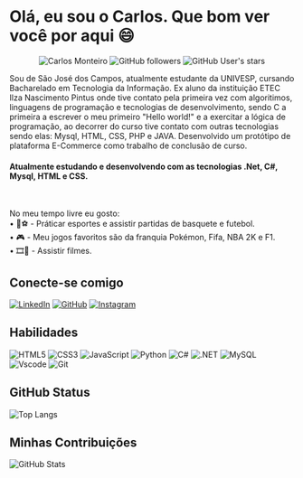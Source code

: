 # Olá, eu sou o Carlos. Que bom ver você por aqui 😄
<p align="center">
<img src="https://komarev.com/ghpvc/?username=ocarlosmonteiro" alt="Carlos Monteiro" /> 
<img alt="GitHub followers" src="https://img.shields.io/github/followers/ocarlosmonteiro?label=Followers&color=red&style=flat">
<img alt="GitHub User's stars" src="https://img.shields.io/github/stars/ocarlosmonteiro?label=Stars&color=green&style=flat">  
</p>
Sou de São José dos Campos, atualmente estudante da UNIVESP, cursando Bacharelado em Tecnologia da Informação. Ex aluno da instituição ETEC Ilza Nascimento Pintus onde tive contato pela primeira vez com algoritimos, linguagens de programação e tecnologias de desenvolvimento, sendo C a primeira a escrever o meu primeiro "Hello world!" e a exercitar a lógica de programação, ao decorrer do curso tive contato com outras tecnologias sendo elas: Mysql, HTML, CSS, PHP e JAVA. Desenvolvido um protótipo de plataforma E-Commerce como trabalho de conclusão de curso.

#### Atualmente estudando e desenvolvendo com as tecnologias .Net, C#, Mysql, HTML e CSS.
<br>

No meu tempo livre eu gosto:
<br>
• 🏀⚽ - Práticar esportes e assistir partidas de basquete e futebol.
<br>
• 🎮 - Meu jogos favoritos são da franquia Pokémon, Fifa, NBA 2K e F1.
<br>
• 🎞️🍿 - Assistir filmes.

## Conecte-se comigo
[![LinkedIn](https://img.shields.io/badge/LinkedIn-000000?style=for-the-badge&logo=linkedin&logoColor=blue)](https://www.linkedin.com/in/ocarlosrenanmonteiro/)
[![GitHub](https://img.shields.io/badge/GitHub-000000?style=for-the-badge&logo=github&logoColor=white)](https://github.com/ocarlosmonteiro)
[![Instagram](https://img.shields.io/badge/-Instagram-000000?style=for-the-badge&logo=instagram&logoColor=white)](https://www.instagram.com/ocarlosmonteiro/)

## Habilidades
![HTML5](https://img.shields.io/badge/HTML5-000000?style=for-the-badge&logo=html5&logoColor=orange)
![CSS3](https://img.shields.io/badge/CSS3-000000?style=for-the-badge&logo=css3&logoColor=blue)
![JavaScript](https://img.shields.io/badge/JavaScript-000000?style=for-the-badge&logo=javascript&logoColor=yellow)
![Python](https://img.shields.io/badge/python-000000?style=for-the-badge&logo=python&logoColor=blue)
![C#](https://img.shields.io/badge/C%23-000000?style=for-the-badge&logo=c-sharp&logoColor=white)
![.NET](https://img.shields.io/badge/.NET-000000?style=for-the-badge&logo=.net&logoColor=white)
![MySQL](https://img.shields.io/badge/MySQL-000000?style=for-the-badge&logo=mysql&logoColor=blue)
![Vscode](https://img.shields.io/badge/Vscode-000000?style=for-the-badge&logo=visual-studio-code&logoColor=blue)
![Git](https://img.shields.io/badge/GIT-000000?style=for-the-badge&logo=git&logoColor=orange)


## GitHub Status
![Top Langs](https://github-readme-stats-git-masterrstaa-rickstaa.vercel.app/api/top-langs/?username=ocarlosmonteiro&bg_color=000&border_color=DAA520&title_color=DAA520&text_color=FFF)

## Minhas Contribuições
![GitHub Stats](https://github-readme-stats.vercel.app/api?username=ocarlosmonteiro&theme=transparent&bg_color=000&border_color=DAA520&show_icons=true&icon_color=DAA520&title_color=DAA520&text_color=FFF)
